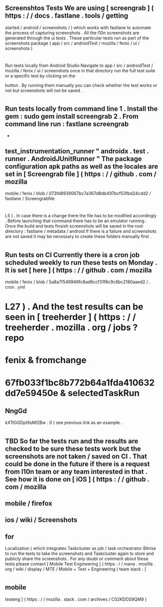 #
#
#
Screenshtos
Tests
We
are
using
[
screengrab
]
(
https
:
/
/
docs
.
fastlane
.
tools
/
getting
-
started
/
android
/
screenshots
/
)
which
works
with
fastlane
to
automate
the
process
of
capturing
screenshots
.
All
the
l10n
screenshots
are
generated
through
the
ui
tests
.
These
particular
tests
run
as
part
of
the
screenshots
package
(
app
/
src
/
androidTest
/
mozilla
/
fenix
/
ui
/
screenshots
)
#
#
#
Run
tests
locally
from
Android
Studio
Navigate
to
app
/
src
/
androidTest
/
mozilla
/
fenix
/
ui
/
screenshots
once
in
that
directory
run
the
full
test
suite
or
a
specific
test
by
clicking
on
the
>
button
.
By
running
them
manually
you
can
check
whether
the
test
works
or
not
but
screenshots
will
not
be
saved
.
#
#
#
Run
tests
locally
from
command
line
1
.
Install
the
gem
:
sudo
gem
install
screengrab
2
.
From
command
line
run
:
fastlane
screengrab
-
-
test_instrumentation_runner
"
androidx
.
test
.
runner
.
AndroidJUnitRunner
"
The
package
configuration
apk
paths
as
well
as
the
locales
are
set
in
[
Screengrab
file
]
(
https
:
/
/
github
.
com
/
mozilla
-
mobile
/
fenix
/
blob
/
073fd8939067bc7a367d8db497bcf53fbd24cdd2
/
fastlane
/
Screengrabfile
#
L5
)
.
In
case
there
is
a
change
there
the
file
has
to
be
modified
accordingly
.
Before
launching
that
command
there
has
to
be
an
emulator
running
.
Once
the
build
and
tests
finsish
screenshots
will
be
saved
in
the
root
directory
:
fastlane
/
metadata
/
android
If
there
is
a
failure
and
screenshots
are
not
saved
it
may
be
necessary
to
create
these
folders
manually
first
.
#
#
Run
tests
on
CI
Currently
there
is
a
cron
job
scheduled
weekly
to
run
these
tests
on
Monday
.
It
is
set
[
here
]
(
https
:
/
/
github
.
com
/
mozilla
-
mobile
/
fenix
/
blob
/
5a8a7f549946fc8ad6ccf31f8c9c6bc2180aaed2
/
.
cron
.
yml
#
L27
)
.
And
the
test
results
can
be
seen
in
[
treeherder
]
(
https
:
/
/
treeherder
.
mozilla
.
org
/
jobs
?
repo
=
fenix
&
fromchange
=
67fb033f1bc8b772b64a1fda410632dd7e59450e
&
selectedTaskRun
=
NngGd
-
kXTtGGDpI9sMl2Bw
.
0
)
see
previous
link
as
an
example
.
#
#
#
TBD
So
far
the
tests
run
and
the
results
are
checked
to
be
sure
these
tests
work
but
the
screenshots
are
not
taken
/
saved
on
CI
.
That
could
be
done
in
the
future
if
there
is
a
request
from
l10n
team
or
any
team
interested
in
that
.
See
how
it
is
done
on
[
iOS
]
(
https
:
/
/
github
.
com
/
mozilla
-
mobile
/
firefox
-
ios
/
wiki
/
Screenshots
-
for
-
Localization
)
which
integrates
Taskcluster
as
job
/
task
orchestrator
Bitrise
to
run
the
tests
to
take
the
screenshots
and
Taskcluster
again
to
store
and
publicly
share
the
screenshots
.
For
any
doubt
or
comment
about
these
tests
please
contact
[
Mobile
Test
Engineering
]
(
https
:
/
/
mana
.
mozilla
.
org
/
wiki
/
display
/
MTE
/
Mobile
+
Test
+
Engineering
)
team
slack
:
[
#
mobile
-
testeng
]
(
https
:
/
/
mozilla
.
slack
.
com
/
archives
/
C02KDDS9QM9
)
